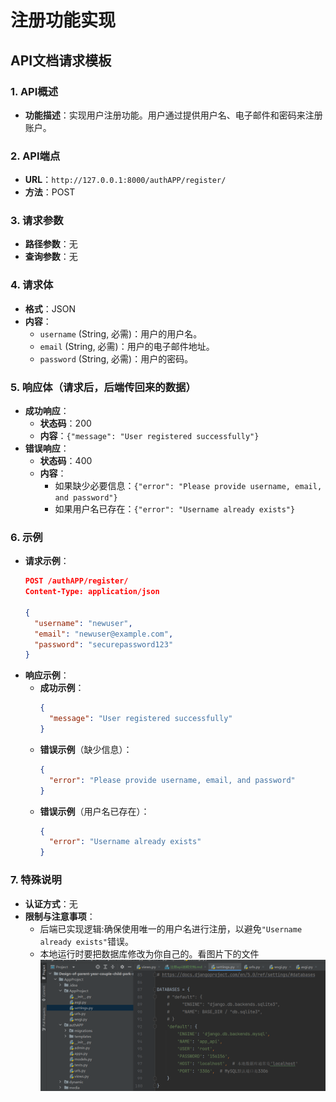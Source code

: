 # 注册功能实现
## API文档请求模板

### 1. API概述
- **功能描述**：实现用户注册功能。用户通过提供用户名、电子邮件和密码来注册账户。

### 2. API端点
- **URL**：`http://127.0.0.1:8000/authAPP/register/`
- **方法**：POST

### 3. 请求参数
- **路径参数**：无
- **查询参数**：无

### 4. 请求体
- **格式**：JSON
- **内容**：
  - `username` (String, 必需)：用户的用户名。
  - `email` (String, 必需)：用户的电子邮件地址。
  - `password` (String, 必需)：用户的密码。

### 5. 响应体（请求后，后端传回来的数据）
- **成功响应**：
  - **状态码**：200
  - **内容**：`{"message": "User registered successfully"}`
- **错误响应**：
  - **状态码**：400
  - **内容**：
    - 如果缺少必要信息：`{"error": "Please provide username, email, and password"}`
    - 如果用户名已存在：`{"error": "Username already exists"}`

### 6. 示例
- **请求示例**：
  ```json
  POST /authAPP/register/
  Content-Type: application/json

  {
    "username": "newuser",
    "email": "newuser@example.com",
    "password": "securepassword123"
  }
  ```
- **响应示例**：
  - **成功示例**：
    ```json
    {
      "message": "User registered successfully"
    }
    ```
  - **错误示例**（缺少信息）：
    ```json
    {
      "error": "Please provide username, email, and password"
    }
    ```
  - **错误示例**（用户名已存在）：
    ```json
    {
      "error": "Username already exists"
    }
    ```

### 7. 特殊说明
- **认证方式**：无
- **限制与注意事项**：
  - 后端已实现逻辑:确保使用唯一的用户名进行注册，以避免`"Username already exists"`错误。
  - 本地运行时要把数据库修改为你自己的。看图片下的文件![img.png](img.png)

